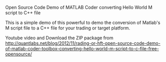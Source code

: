 Open Source Code Demo of MATLAB Coder converting Hello World M script to C++ file 

This is a simple demo of this powerful to demo the conversion of Matlab's M script file to a C++ file for your trading or target platform.

Youtube video and Download the ZIP package from 
http://quantlabs.net/blog/2012/11/rading-or-hft-open-source-code-demo-of-matlab-coder-toolbox-converting-hello-world-m-script-to-c-file-free-opensource/

